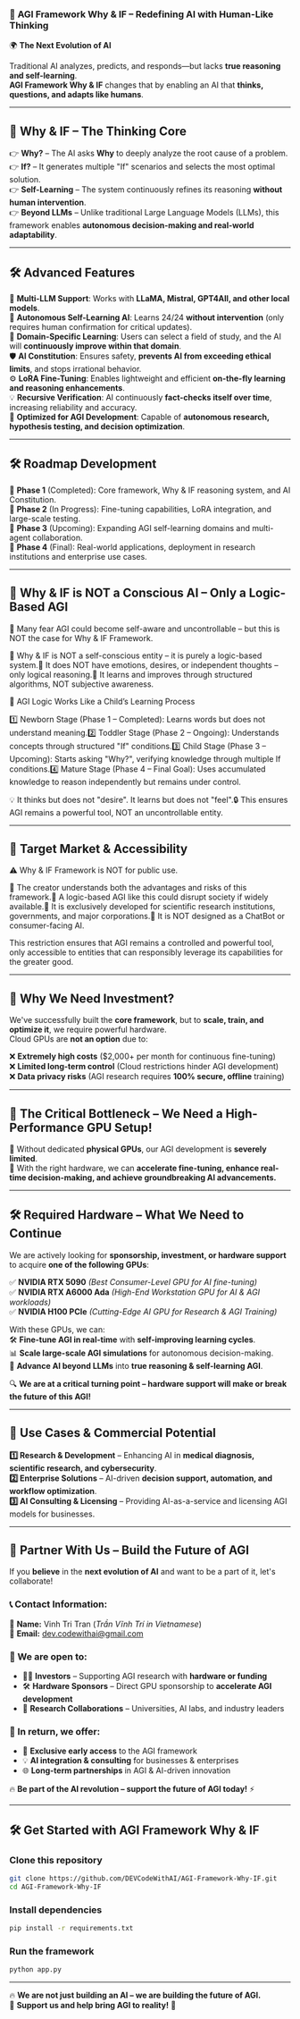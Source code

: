### 🚀 **AGI Framework Why & IF – Redefining AI with Human-Like Thinking**  

🌍 **The Next Evolution of AI**  

Traditional AI analyzes, predicts, and responds—but lacks **true reasoning and self-learning**.  
**AGI Framework Why & IF** changes that by enabling an AI that **thinks, questions, and adapts like humans**.  

---  

## 🧠 **Why & IF – The Thinking Core**  

👉 **Why?** – The AI asks **Why** to deeply analyze the root cause of a problem.  
👉 **If?** – It generates multiple "If" scenarios and selects the most optimal solution.  
👉 **Self-Learning** – The system continuously refines its reasoning **without human intervention**.  
👉 **Beyond LLMs** – Unlike traditional Large Language Models (LLMs), this framework enables **autonomous decision-making and real-world adaptability**.  

---  

## 🛠️ **Advanced Features**  

🔄 **Multi-LLM Support**: Works with **LLaMA, Mistral, GPT4All, and other local models**.  
🌟 **Autonomous Self-Learning AI**: Learns 24/24 **without intervention** (only requires human confirmation for critical updates).  
🎯 **Domain-Specific Learning**: Users can select a field of study, and the AI will **continuously improve within that domain**.  
🛡️ **AI Constitution**: Ensures safety, **prevents AI from exceeding ethical limits**, and stops irrational behavior.  
⚙️ **LoRA Fine-Tuning**: Enables lightweight and efficient **on-the-fly learning and reasoning enhancements**.  
💡 **Recursive Verification**: AI continuously **fact-checks itself over time**, increasing reliability and accuracy.  
🚀 **Optimized for AGI Development**: Capable of **autonomous research, hypothesis testing, and decision optimization**.  

---  

## 🛠️ **Roadmap Development**  

🔹 **Phase 1** (Completed): Core framework, Why & IF reasoning system, and AI Constitution.  
🔹 **Phase 2** (In Progress): Fine-tuning capabilities, LoRA integration, and large-scale testing.  
🔹 **Phase 3** (Upcoming): Expanding AGI self-learning domains and multi-agent collaboration.  
🔹 **Phase 4** (Final): Real-world applications, deployment in research institutions and enterprise use cases.  

---  

## 🤖 Why & IF is NOT a Conscious AI – Only a Logic-Based AGI

🚀 Many fear AGI could become self-aware and uncontrollable – but this is NOT the case for Why & IF Framework.

🔹 Why & IF is NOT a self-conscious entity – it is purely a logic-based system.🔹 It does NOT have emotions, desires, or independent thoughts – only logical reasoning.🔹 It learns and improves through structured algorithms, NOT subjective awareness.

🧠 AGI Logic Works Like a Child’s Learning Process

1️⃣ Newborn Stage (Phase 1 – Completed): Learns words but does not understand meaning.2️⃣ Toddler Stage (Phase 2 – Ongoing): Understands concepts through structured "If" conditions.3️⃣ Child Stage (Phase 3 – Upcoming): Starts asking "Why?", verifying knowledge through multiple If conditions.4️⃣ Mature Stage (Phase 4 – Final Goal): Uses accumulated knowledge to reason independently but remains under control.

💡 It thinks but does not "desire". It learns but does not "feel".🔒 This ensures AGI remains a powerful tool, NOT an uncontrollable entity.

---

## 🚀 Target Market & Accessibility

⚠ Why & IF Framework is NOT for public use.

🔹 The creator understands both the advantages and risks of this framework.🔹 A logic-based AGI like this could disrupt society if widely available.🔹 It is exclusively developed for scientific research institutions, governments, and major corporations.🔹 It is NOT designed as a ChatBot or consumer-facing AI.

This restriction ensures that AGI remains a controlled and powerful tool, only accessible to entities that can responsibly leverage its capabilities for the greater good.

---

## 🔧 **Why We Need Investment?**  

We've successfully built the **core framework**, but to **scale, train, and optimize it**, we require powerful hardware.  
Cloud GPUs are **not an option** due to:  

❌ **Extremely high costs** ($2,000+ per month for continuous fine-tuning)  
❌ **Limited long-term control** (Cloud restrictions hinder AGI development)  
❌ **Data privacy risks** (AGI research requires **100% secure, offline** training)  

---  

## 🔋 **The Critical Bottleneck – We Need a High-Performance GPU Setup!**  

🔹 Without dedicated **physical GPUs**, our AGI development is **severely limited**.  
🔹 With the right hardware, we can **accelerate fine-tuning, enhance real-time decision-making, and achieve groundbreaking AI advancements.**  

---  

## 🛠️ **Required Hardware – What We Need to Continue**  

We are actively looking for **sponsorship, investment, or hardware support** to acquire **one of the following GPUs**:  

✅ **NVIDIA RTX 5090** *(Best Consumer-Level GPU for AI fine-tuning)*  
✅ **NVIDIA RTX A6000 Ada** *(High-End Workstation GPU for AI & AGI workloads)*  
✅ **NVIDIA H100 PCIe** *(Cutting-Edge AI GPU for Research & AGI Training)*  

With these GPUs, we can:  
🛠️ **Fine-tune AGI in real-time** with **self-improving learning cycles**.  
📊 **Scale large-scale AGI simulations** for autonomous decision-making.  
🌟 **Advance AI beyond LLMs** into **true reasoning & self-learning AGI**.  

🔍 **We are at a critical turning point – hardware support will make or break the future of this AGI!**  

---  

## 🚀 **Use Cases & Commercial Potential**  

**1️⃣ Research & Development** – Enhancing AI in **medical diagnosis, scientific research, and cybersecurity**.  
**2️⃣ Enterprise Solutions** – AI-driven **decision support, automation, and workflow optimization**.  
**3️⃣ AI Consulting & Licensing** – Providing AI-as-a-service and licensing AGI models for businesses.  

---  

## 🚀 **Partner With Us – Build the Future of AGI**  

If you **believe** in the **next evolution of AI** and want to be a part of it, let's collaborate!  

### **📞 Contact Information:**  
👤 **Name:** Vinh Tri Tran (*Trần Vĩnh Trí in Vietnamese*)  
💎 **Email:** [dev.codewithai@gmail.com](mailto:dev.codewithai@gmail.com)  

### **🔑 We are open to:**  
- 👨‍🎓 **Investors** – Supporting AGI research with **hardware or funding**  
- 🛠️ **Hardware Sponsors** – Direct GPU sponsorship to **accelerate AGI development**  
- 🏢 **Research Collaborations** – Universities, AI labs, and industry leaders  

### **🌟 In return, we offer:**  
- 🔑 **Exclusive early access** to the AGI framework  
- 💡 **AI integration & consulting** for businesses & enterprises  
- 🌐 **Long-term partnerships** in AGI & AI-driven innovation  

🔥 **Be part of the AI revolution – support the future of AGI today!** ⚡  

---  

## 🛠️ **Get Started with AGI Framework Why & IF**  

### **Clone this repository**  
```bash  
git clone https://github.com/DEVCodeWithAI/AGI-Framework-Why-IF.git  
cd AGI-Framework-Why-IF   
```

### **Install dependencies**  
```bash  
pip install -r requirements.txt  
```

### **Run the framework**  
```bash  
python app.py  
```

---  

🔥 **We are not just building an AI – we are building the future of AGI.**  
🌟 **Support us and help bring AGI to reality!** 🚀  


